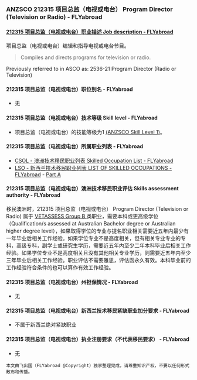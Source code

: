 ### ANZSCO 212315 项目总监（电视或电台） Program Director (Television or Radio) - FLYabroad ###

####  [212315 项目总监（电视或电台）职业描述 Job description - FLYabroad](http://www.flyabroadvisa.com/anzsco/2123.html#212315)

项目总监（电视或电台）编辑和指导电视或电台节目。

> Compiles and directs programs for television or radio.

Previously referred to in ASCO as:
2536-21 Program Director (Radio or Television)

#### 212315 项目总监（电视或电台）职位别名 - FLYabroad
 
- 无

#### 212315 项目总监（电视或电台）技术等级 Skill level - FLYabroad

- 项目总监（电视或电台）的技能等级为1 [(ANZSCO Skill Level 1)](http://www.flyabroadvisa.com/anzsco/)。

#### 212315 项目总监（电视或电台）所属职业列表 - FLYabroad

- [CSOL - 澳洲技术移民职业列表 Skilled Occupation List - FLYabroad](http://www.flyabroadvisa.com/sol/)
- [LSO - 新西兰技术移民职业列表 LIST OF SKILLED OCCUPATIONS - FLYabroad](http://nz.flyabroadvisa.com/lso/) - [Part A](parta)

#### 212315 项目总监（电视或电台）澳洲技术移民职业评估 Skills assessment authority - FLYabroad

移民澳洲时，212315 项目总监（电视或电台） Program Director (Television or Radio) 属于 [VETASSESS Group B ](http://www.flyabroadvisa.com/ass/vetassess.html)类职业，需要本科或更高级学位（Qualification/s assessed at Australian Bachelor degree or Australian higher degree level），如果取得学位的专业与提名职业相关需要近五年内最少有一年毕业后相关工作经验。如果学位专业不是高度相关，但有相关专业专业的专科，高级专科，副学士或研究生学历，需要近五年内至少二年本科毕业后相关工作经验。如果学位专业不是高度相关且没有其他相关专业学历，则需要近五年内至少三年毕业后相关工作经验。职业评估不需要雅思，评估函永久有效。本科毕业前的工作经验符合条件的也可以算作有效工作经验。

#### 212315 项目总监（电视或电台）州担保情况 - FLYabroad

- 无

#### 212315 项目总监（电视或电台）新西兰技术移民紧缺职业加分要求 - FLYabroad

- 不属于新西兰绝对紧缺职业

#### 212315 项目总监（电视或电台）执业注册要求（不代表移民要求） - FLYabroad

- 无

`本文由飞出国（FLYabroad @Copyright）独家整理完成，请尊重知识产权，不要以任何形式散布和传播。`